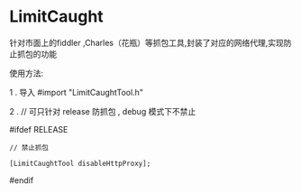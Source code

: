 # LimitCaught
针对市面上的fiddler ,Charles（花瓶）等抓包工具,封装了对应的网络代理,实现防止抓包的功能

使用方法: 

1 . 导入   #import "LimitCaughtTool.h"



2 . //  可只针对 release 防抓包 , debug 模式下不禁止

#ifdef RELEASE

    // 禁止抓包

    [LimitCaughtTool disableHttpProxy];

#endif
